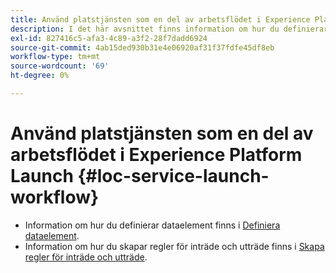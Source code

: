 ```yaml
---
title: Använd platstjänsten som en del av arbetsflödet i Experience Platform Launch
description: I det här avsnittet finns information om hur du definierar dataelement och skapar regel för in- och utträde i Experience Platform Launch som kan användas med Platstjänst.
exl-id: 827416c5-afa3-4c89-a3f2-28f7dadd6924
source-git-commit: 4ab15ded930b31e4e06920af31f37fdfe45df8eb
workflow-type: tm+mt
source-wordcount: '69'
ht-degree: 0%

---
```


# Använd platstjänsten som en del av arbetsflödet i Experience Platform Launch {#loc-service-launch-workflow}

* Information om hur du definierar dataelement finns i [Definiera dataelement](/help/use-places-launch-workflow/define-data-elements.md).
* Information om hur du skapar regler för inträde och utträde finns i [Skapa regler för inträde och utträde](/help/use-places-launch-workflow/create-rule-places-property.md).
